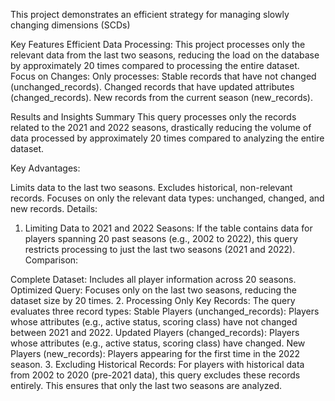 
This project demonstrates an efficient strategy for managing slowly changing dimensions (SCDs)

Key Features
Efficient Data Processing: This project processes only the relevant data from the last two seasons, reducing the load on the database by approximately 20 times compared to processing the entire dataset.
Focus on Changes: Only processes:
Stable records that have not changed (unchanged_records).
Changed records that have updated attributes (changed_records).
New records from the current season (new_records).


Results and Insights
Summary
This query processes only the records related to the 2021 and 2022 seasons, drastically reducing the volume of data processed by approximately 20 times compared to analyzing the entire dataset.

Key Advantages:

Limits data to the last two seasons.
Excludes historical, non-relevant records.
Focuses on only the relevant data types: unchanged, changed, and new records.
Details:
1. Limiting Data to 2021 and 2022 Seasons:
If the table contains data for players spanning 20 past seasons (e.g., 2002 to 2022), this query restricts processing to just the last two seasons (2021 and 2022).
Comparison:

Complete Dataset: Includes all player information across 20 seasons.
Optimized Query: Focuses only on the last two seasons, reducing the dataset size by 20 times.
2. Processing Only Key Records:
The query evaluates three record types:
Stable Players (unchanged_records): Players whose attributes (e.g., active status, scoring class) have not changed between 2021 and 2022.
Updated Players (changed_records): Players whose attributes (e.g., active status, scoring class) have changed.
New Players (new_records): Players appearing for the first time in the 2022 season.
3. Excluding Historical Records:
For players with historical data from 2002 to 2020 (pre-2021 data), this query excludes these records entirely.
This ensures that only the last two seasons are analyzed.
